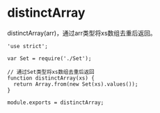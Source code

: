 # distinctArray

distinctArray(arr)，通过arr类型将xs数组去重后返回。

    'use strict';

    var Set = require('./Set');

    // 通过Set类型将xs数组去重后返回
    function distinctArray(xs) {
      return Array.from(new Set(xs).values());
    }

    module.exports = distinctArray;